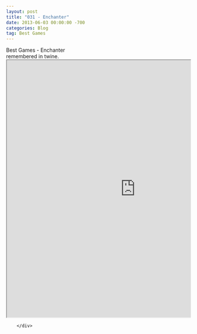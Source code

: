 ```yaml
---
layout: post
title: "031 - Enchanter"
date: 2013-06-03 00:00:00 -700
categories: Blog
tag: Best Games
---
```


<div class="blog-content">
				<div class="paragraph" style="text-align:left;"> Best Games - Enchanter<br> remembered in twine. </div>  <div> <div id="860470089459491031" align="left" style="width: 100%; overflow-y: hidden;" class="wcustomhtml"> <iframe src="https://dl.dropboxusercontent.com/u/123969/test.html" width="700" height="700" seamless=""></iframe> </div> </div> 

		</div>
        